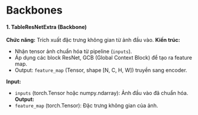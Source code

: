 # Backbones

#### 1. TableResNetExtra (Backbone)
**Chức năng:** Trích xuất đặc trưng không gian từ ảnh đầu vào.
**Kiến trúc:**
- Nhận tensor ảnh chuẩn hóa từ pipeline (`inputs`).
- Áp dụng các block ResNet, GCB (Global Context Block) để tạo ra feature map.
- Output: `feature_map` (Tensor, shape [N, C, H, W]) truyền sang encoder.

**Input:**
- `inputs` (torch.Tensor hoặc numpy.ndarray): Ảnh đầu vào đã chuẩn hóa.
**Output:**
- `feature_map` (torch.Tensor): Đặc trưng không gian của ảnh.
